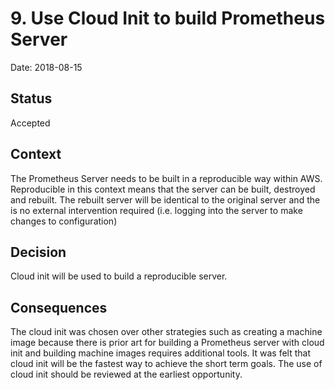 # 9. Use Cloud Init to build Prometheus Server

Date: 2018-08-15

## Status

Accepted

## Context

The Prometheus Server needs to be built in a reproducible way within AWS.
Reproducible in this context means that the server can be built, destroyed and rebuilt.
The rebuilt server will be identical to the original server and the is no external intervention required (i.e. logging into the server to make changes to configuration)

## Decision

Cloud init will be used to build a reproducible server.

## Consequences

The cloud init was chosen over other strategies such as creating a machine image because there is prior art for building a Prometheus server with cloud init and building machine images requires additional tools.
It was felt that cloud init will be the fastest way to achieve the short term goals.
The use of cloud init should be reviewed at the earliest opportunity.
